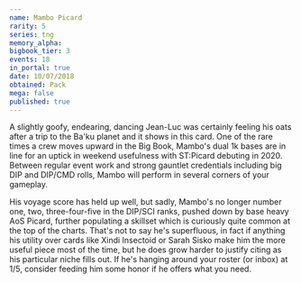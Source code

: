 ```yaml
---
name: Mambo Picard
rarity: 5
series: tng
memory_alpha:
bigbook_tier: 3
events: 18
in_portal: true
date: 10/07/2018
obtained: Pack
mega: false
published: true
---
```


A slightly goofy, endearing, dancing Jean-Luc was certainly feeling his oats after a trip to the Ba'ku planet and it shows in this card. One of the rare times a crew moves upward in the Big Book, Mambo's dual 1k bases are in line for an uptick in weekend usefulness with ST:Picard debuting in 2020. Between regular event work and strong gauntlet credentials including big DIP and DIP/CMD rolls, Mambo will perform in several corners of your gameplay.

His voyage score has held up well, but sadly, Mambo's no longer number one, two, three-four-five in the DIP/SCI ranks, pushed down by base heavy AoS Picard, further populating a skillset which is curiously quite common at the top of the charts. That's not to say he's superfluous, in fact if anything his utility over cards like Xindi Insectoid or Sarah Sisko make him the more useful piece most of the time, but he does grow harder to justify citing as his particular niche fills out. If he's hanging around your roster (or inbox) at 1/5, consider feeding him some honor if he offers what you need.
